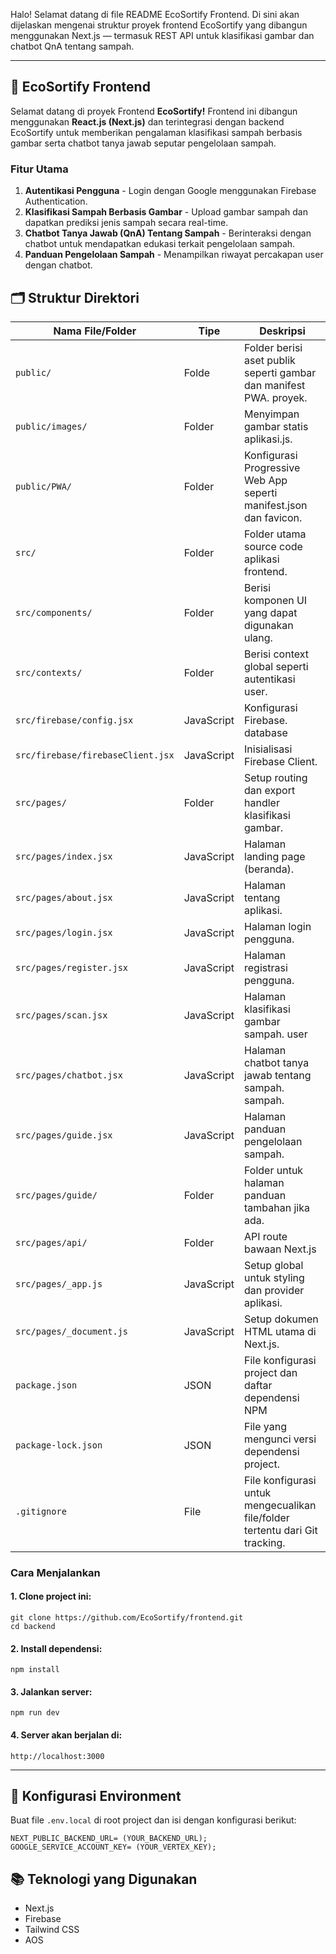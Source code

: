Halo! Selamat datang di file README EcoSortify Frontend.
Di sini akan dijelaskan mengenai struktur proyek frontend EcoSortify yang dibangun menggunakan Next.js — termasuk REST API untuk klasifikasi gambar dan chatbot QnA tentang sampah.

---

## 🌿 EcoSortify Frontend

Selamat datang di proyek Frontend **EcoSortify!**
Frontend ini dibangun menggunakan **React.js (Next.js)** dan terintegrasi dengan backend EcoSortify untuk memberikan pengalaman klasifikasi sampah berbasis gambar serta chatbot tanya jawab seputar pengelolaan sampah. 

### Fitur Utama
1. **Autentikasi Pengguna** - Login dengan Google menggunakan Firebase Authentication.
2. **Klasifikasi Sampah Berbasis Gambar** - Upload gambar sampah dan dapatkan prediksi jenis sampah secara real-time.
3. **Chatbot Tanya Jawab (QnA) Tentang Sampah** - Berinteraksi dengan chatbot untuk mendapatkan edukasi terkait pengelolaan sampah.
4. **Panduan Pengelolaan Sampah** - Menampilkan riwayat percakapan user dengan chatbot.

## 🗂️ Struktur Direktori

| Nama File/Folder             | Tipe       | Deskripsi                                                                                         |
| ---------------------------- | ---------- | ------------------------------------------------------------------------------------------------- |
| `public/`                  | Folde   | 	Folder berisi aset publik seperti gambar dan manifest PWA. proyek.                                                |
| `public/images/`                  | Folder | Menyimpan gambar statis aplikasi.js.                                                                       |
| `public/PWA/`                       | Folder     | Konfigurasi Progressive Web App seperti manifest.json dan favicon.                                             |
| `src/`           | Folder     | Folder utama source code aplikasi frontend.                                                    |
| `src/components/`   | Folder | Berisi komponen UI yang dapat digunakan ulang.                                                 |
| `src/contexts/`  | Folder | Berisi context global seperti autentikasi user.                                                           |
| `src/firebase/config.jsx` | JavaScript | Konfigurasi Firebase. database                               |
| `src/firebase/firebaseClient.jsx`              | JavaScript     | Inisialisasi Firebase Client.                                                     |
| `src/pages/`      | Folder | Setup routing dan export handler klasifikasi gambar.                                              |
| `src/pages/index.jsx`     | JavaScript | Halaman landing page (beranda).                                       |
| `src/pages/about.jsx`    | JavaScript | Halaman tentang aplikasi.                                       |
| `src/pages/login.jsx`      | JavaScript | Halaman login pengguna.         |
| `src/pages/register.jsx`  | JavaScript | Halaman registrasi pengguna.        |
| `src/pages/scan.jsx`              | JavaScript     | 	Halaman klasifikasi gambar sampah. user                                                            |
| `src/pages/chatbot.jsx`      | JavaScript | Halaman chatbot tanya jawab tentang sampah. sampah.                                                    |
| `src/pages/guide.jsx`     | JavaScript | Halaman panduan pengelolaan sampah.                                                         |
| `src/pages/guide/`    | Folder | Folder untuk halaman panduan tambahan jika ada.                                                                  |
| `src/pages/api/`                 | Folder     | API route bawaan Next.js |
| `src/pages/_app.js`                  | JavaScript     | Setup global untuk styling dan provider aplikasi.                  |
| `src/pages/_document.js`                  | JavaScript     | Setup dokumen HTML utama di Next.js.                  |
| `package.json`               | JSON       | File konfigurasi project dan daftar dependensi NPM                                      |
| `package-lock.json`          | JSON       | File yang mengunci versi dependensi project.                                                      |
| `.gitignore`                 | File       | File konfigurasi untuk mengecualikan file/folder tertentu dari Git tracking.                      |

### Cara Menjalankan

#### 1. Clone project ini:

```
git clone https://github.com/EcoSortify/frontend.git
cd backend
```

#### 2. Install dependensi:

```
npm install
```

#### 3. Jalankan server:

```
npm run dev
```

#### 4. Server akan berjalan di:

```
http://localhost:3000
```
---

## 🔑 Konfigurasi Environment
Buat file `.env.local` di root project dan isi dengan konfigurasi berikut:

```
NEXT_PUBLIC_BACKEND_URL= (YOUR_BACKEND_URL);
GOOGLE_SERVICE_ACCOUNT_KEY= (YOUR_VERTEX_KEY);
```

## 📚 Teknologi yang Digunakan
- Next.js
- Firebase
- Tailwind CSS
- AOS
